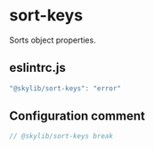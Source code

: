 # sort-keys

Sorts object properties.

## eslintrc.js

```ts
"@skylib/sort-keys": "error"
```

## Configuration comment

```ts
// @skylib/sort-keys break
```
